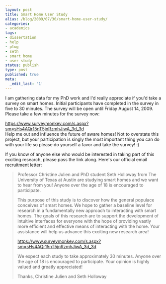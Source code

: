 ```yaml
---
layout: post
title: Smart Home User Study
alias: /blog/2009/07/30/smart-home-user-study/
categories:
- academics
tags:
- dissertation
- help
- plug
- seth
- smart home
- user study
status: publish
type: post
published: true
meta:
  _edit_last: '1'
---
```

I am gathering data for my PhD work and I'd really appreciate if you'd take a survey on smart homes. Initial participants have completed in the survey in five to 30 minutes. The survey will be open until Friday August 14, 2009. Please take a few minutes for the survey now:
<div><a href="https://www.surveymonkey.com/s.aspx?sm=sHs4AQr15nT5jnRzmhJiwA_3d_3d" target="_blank">https://www.surveymonkey.com/s.aspx?sm=sHs4AQr15nT5jnRzmhJiwA_3d_3d</a></div>
Help me out and influence the future of aware homes! Not to overstate this project, but your participation is singly the most important thing you can do with your life so please do yourself a favor and take the survey! :)

If you know of anyone else who would be interested in taking part of this exciting research, please pass the link along. Here's our official email recruitment letter:
<blockquote>Professor Christine Julien and PhD student Seth Holloway from The University of Texas at Austin are studying smart homes and we want to hear from you! Anyone over the age of 18 is encouraged to participate.

This purpose of this study is to discover how the general populace conceives of smart homes. We hope to gather a baseline level for research in a fundamentally new approach to interacting with smart homes. The goals of this research are to support the development of intuitive interfaces for everyone with the hope of providing vastly more efficient and effective means of interacting with the home. Your assistance will help us advance this exciting new research area!

<a title="Survey on Smart Homes" href="https://www.surveymonkey.com/s.aspx?sm=sHs4AQr15nT5jnRzmhJiwA_3d_3d" target="_blank">https://www.surveymonkey.com/s.aspx?sm=sHs4AQr15nT5jnRzmhJiwA_3d_3d</a>

We expect each study to take approximately 30 minutes. Anyone over the age of 18 is encouraged to participate. Your opinion is highly valued and greatly appreciated!

Thanks,
Christine Julien and Seth Holloway</blockquote>
